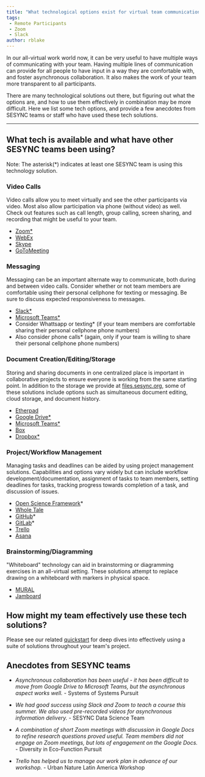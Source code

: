 ```yaml
---
title: "What technological options exist for virtual team communication?"
tags:
 - Remote Participants
 - Zoom
 - Slack
author: rblake
---
```

  
In our all-virtual work world now, it can be very useful to have multiple ways of communicating with your team.  Having multiple lines of communication can provide for all people to have input in a way they are comfortable with, and foster asynchronous collaboration.  It also makes the work of your team more transparent to all participants.  

There are many technological solutions out there, but figuring out what the options are, and how to use them effectively in combination may be more difficult.  Here we list some tech options, and provide a few anecdotes from SESYNC teams or staff who have used these tech solutions.  

----------------------------

## What tech is available and what have other SESYNC teams been using?

Note: The asterisk(*) indicates at least one SESYNC team is using this technology solution.

### Video Calls

Video calls allow you to meet virtually and see the other participants via video.  Most also allow participation via phone (without video) as well.  Check out features such as call length, group calling, screen sharing, and recording that might be useful to your team. 

 - [Zoom*](https://zoom.us/)
 - [WebEx](https://www.webex.com/)
 - [Skype](https://www.skype.com/en/)
 - [GoToMeeting](https://www.goto.com/meeting)
 
### Messaging

Messaging can be an important alternate way to communicate, both during and between video calls.  Consider whether or not team members are comfortable using their personal cellphone for texting or messaging.  Be sure to discuss expected responsiveness to messages.  

 - [Slack*](https://slack.com/)
 - [Microsoft Teams*](https://www.microsoft.com/en-us/microsoft-365/microsoft-teams/group-chat-software)
 - Consider Whattsapp or texting* (if your team members are comfortable sharing their personal cellphone phone numbers)
 - Also consider phone calls* (again, only if your team is willing to share their personal cellphone phone numbers)
 
### Document Creation/Editing/Storage

Storing and sharing documents in one centralized place is important in collaborative projects to ensure everyone is working from the same starting point.  In addition to the storage we provide at [files.sesync.org](files.sesync.org), some of these solutions include options such as simultaneous document editing, cloud storage, and document history.  

 - [Etherpad](https://etherpad.org/)
 - [Google Drive*](https://www.google.com/intl/en/drive/)
 - [Microsoft Teams*](https://www.microsoft.com/en-us/microsoft-365/microsoft-teams/group-chat-software)
 - [Box](https://www.box.com/)
 - [Dropbox*](https://www.dropbox.com/)
 
### Project/Workflow Management

Managing tasks and deadlines can be aided by using project management solutions.  Capabilities and options vary widely but can include workflow development/documentation, assignment of tasks to team members, setting deadlines for tasks, tracking progress towards completion of a task, and discussion of issues. 

 - [Open Science Framework](https://osf.io/)*
 - [Whole Tale](https://wholetale.org/)
 - [GitHub](https://github.com)*  
 - [GitLab](https://gitlab.com)*
 - [Trello](https://trello.com/)
 - [Asana](https://asana.com/)

### Brainstorming/Diagramming

"Whiteboard" technology can aid in brainstorming or diagramming exercises in an all-virtual setting.  These solutions attempt to replace drawing on a whiteboard with markers in physical space.  

 - [MURAL](https://www.mural.co/)
 - [Jamboard](https://edu.google.com/products/jamboard/?modal_active=none)

## How might my team effectively use these tech solutions? 

Please see our related [quickstart](https://cyberhelp.sesync.org/quickstart/) for deep dives into effectively using a suite of solutions throughout your team's project.  
  
## Anecdotes from SESYNC teams
 - _Asynchronous collaboration has been useful - it has been difficult to move from Google Drive to Microsoft Teams, but the asynchronous aspect works well._ - Systems of Systems Pursuit

 - _We had good success using Slack and Zoom to teach a course this summer.  We also used pre-recorded videos for asynchronous information delivery._ - SESYNC Data Science Team
 
 - _A combination of short Zoom meetings with discussion in Google Docs to refine research questions proved useful.  Team members did not engage on Zoom meetings, but lots of engagement on the Google Docs._ - Diversity in Eco-Function Pursuit 
 
 - _Trello has helped us to manage our work plan in advance of our workshop._ - Urban Nature Latin America Workshop 
